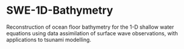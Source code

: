 # SWE-1D-Bathymetry
 Reconstruction of ocean floor bathymetry for the 1-D shallow water equations using data assimilation of surface wave observations, with applications to tsunami modelling.

